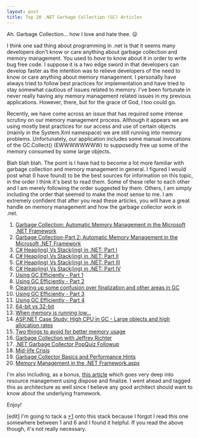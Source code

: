 ```yaml
---
layout: post
title: Top 20 .NET Garbage Collection (GC) Articles
---
```


Ah. Garbage Collection... how I love and hate thee. 😛

I think one sad thing about programming in .net is that it seems many developers don't know or care anything about garbage collection and memory management. You used to *have* to know about it in order to write bug free code. I suppose it is a two edge sword in that developers can develop faster as the intention was to relieve developers of the need to know or care anything about memory management. I personally have always tried to follow best practices for implementation and have tried to stay somewhat cautious of issues related to memory. I've been fortunate in never really having any memory management related issues in my previous applications. However, there, but for the grace of God, I too could go.

Recently, we have come across an issue that has required some intense scrutiny on our memory management process. Although it appears we are using mostly best practices for our access and use of certain objects (mainly in the System.Xml namespace) we are still running into memory problems. Unfortunately, our application includes some manual invocations of the GC.Collect() (EWWWWWWWW) to supposedly free up some of the memory consumed by some large objects.

Blah blah blah. The point is I have had to become a lot more familiar with garbage collection and memory management in general. I figured I would post what (I have found) to be the best sources for information on this topic, in the order I think it's best to read them. Some of these refer to each other and I am merely following the order suggested by them. Others, I am simply including the order that seemed to make the most sense to me. I am extremely confident that after you read these articles, you will have a great handle on memory management and how the garbage collector work in .net.

<ol>
    <li>
    <div mce_keep="true"><a class="" title="Garbage Collection: Automatic Memory Management in the Microsoft .NET Framework" mce_href="http://msdn.microsoft.com/msdnmag/issues/1100/GCI/default.aspx" href="http://msdn.microsoft.com/msdnmag/issues/1100/GCI/default.aspx">Garbage Collection: Automatic Memory Management in the Microsoft .NET Framework</a></div>
    </li>
    <li>
    <div mce_keep="true"><font color="#810081"><a class="" title="Garbage Collection-Part 2: Automatic Memory Management in the Microsoft .NET Framework" mce_href="http://msdn.microsoft.com/msdnmag/issues/1200/GCI2/" href="http://msdn.microsoft.com/msdnmag/issues/1200/GCI2/">Garbage Collection-Part 2: Automatic Memory Management in the Microsoft .NET Framework</a></font></div>
    </li>
    <li>
    <div mce_keep="true"><a class="" title="C# Heap(ing) Vs Stack(ing) in .NET: Part I  " mce_href="http://www.c-sharpcorner.com/UploadFile/rmcochran/csharp_memory01122006130034PM/csharp_memory.aspx?ArticleID=9adb0e3c-b3f6-40b5-98b5-413b6d348b91" href="http://www.c-sharpcorner.com/UploadFile/rmcochran/csharp_memory01122006130034PM/csharp_memory.aspx?ArticleID=9adb0e3c-b3f6-40b5-98b5-413b6d348b91">C# Heap(ing) Vs Stack(ing) in .NET: Part I</a></div>
    </li>
    <li>
    <div mce_keep="true"><a class="" title="C# Heap(ing) Vs Stack(ing) in .NET: Part II" mce_href="http://www.c-sharpcorner.com/UploadFile/rmcochran/csharp_memory2B01142006125918PM/csharp_memory2B.aspx" href="http://www.c-sharpcorner.com/UploadFile/rmcochran/csharp_memory2B01142006125918PM/csharp_memory2B.aspx">C# Heap(ing) Vs Stack(ing) in .NET: Part II</a></div>
    </li>
    <li>
    <div mce_keep="true">
    <div mce_keep="true"><a class="" title="C# Heap(ing) Vs Stack(ing) in .NET: Part III" mce_href="http://www.c-sharpcorner.com/UploadFile/rmcochran/chsarp_memory401152006094206AM/chsarp_memory4.aspx" href="http://www.c-sharpcorner.com/UploadFile/rmcochran/chsarp_memory401152006094206AM/chsarp_memory4.aspx">C# Heap(ing) Vs Stack(ing) in .NET: Part III</a></div>
    </div>
    </li>
    <li>
    <div mce_keep="true">
    <div mce_keep="true"><a class="" title="C# Heap(ing) Vs Stack(ing) in .NET: Part IV" mce_href="http://www.c-sharpcorner.com/UploadFile/rmcochran/csharp_memory_401282006141834PM/csharp_memory_4.aspx" href="http://www.c-sharpcorner.com/UploadFile/rmcochran/csharp_memory_401282006141834PM/csharp_memory_4.aspx">C# Heap(ing) Vs Stack(ing) in .NET: Part IV</a></div>
    </div>
    </li>
    <li>
    <div mce_keep="true">
    <div mce_keep="true"><a class="" title="Using GC Efficiently - Part 1" mce_href="http://blogs.msdn.com/maoni/archive/2004/06/15/156626.aspx" href="http://blogs.msdn.com/maoni/archive/2004/06/15/156626.aspx">Using GC Efficiently - Part 1</a></div>
    </div>
    </li>
    <li>
    <div mce_keep="true">
    <div mce_keep="true">
    <div mce_keep="true"><a class="" title="Using GC Efficiently - Part 2" mce_href="http://blogs.msdn.com/maoni/archive/2004/09/25/234273.aspx" href="http://blogs.msdn.com/maoni/archive/2004/09/25/234273.aspx">Using GC Efficiently - Part 2</a></div>
    </div>
    </div>
    </li>
    <li>
    <div mce_keep="true">
    <div mce_keep="true">
    <div mce_keep="true"><a href="http://blogs.msdn.com/maoni/archive/2004/11/04/252697.aspx">Clearing up some confusion over finalization and other areas in GC</a></div>
    </div>
    </div>
    </li>
    <li>
    <div mce_keep="true">
    <div mce_keep="true">
    <div mce_keep="true"><a class="" title="Using GC Efficiently - Part 3" mce_href="http://blogs.msdn.com/maoni/archive/2004/12/19/327149.aspx" href="http://blogs.msdn.com/maoni/archive/2004/12/19/327149.aspx">Using GC Efficiently - Part 3</a></div>
    </div>
    </div>
    </li>
    <li>
    <div mce_keep="true">
    <div mce_keep="true">
    <div mce_keep="true"><a class="" title="Using GC Efficiently - Part 4" mce_href="http://blogs.msdn.com/maoni/archive/2005/05/06/415296.aspx" href="http://blogs.msdn.com/maoni/archive/2005/05/06/415296.aspx">Using GC Efficiently - Part 4</a></div>
    </div>
    </div>
    </li>
    <li>
    <div mce_keep="true">
    <div mce_keep="true">
    <div mce_keep="true"><a class="" title="64-bit vs 32-bit" mce_href="http://blogs.msdn.com/maoni/archive/2007/05/15/64-bit-vs-32-bit.aspx" href="http://blogs.msdn.com/maoni/archive/2007/05/15/64-bit-vs-32-bit.aspx">64-bit vs 32-bit</a></div>
    </div>
    </div>
    </li>
    <li>
    <div mce_keep="true">
    <div mce_keep="true">
    <div mce_keep="true"><a class="" title="When memory is running low..." mce_href="http://blogs.msdn.com/maoni/archive/2006/06/06/when-memory-is-running-low.aspx" href="http://blogs.msdn.com/maoni/archive/2006/06/06/when-memory-is-running-low.aspx">When memory is running low...</a></div>
    </div>
    </div>
    </li>
    <li>
    <div mce_keep="true">
    <div mce_keep="true">
    <div mce_keep="true"><a class="" title="ASP.NET Case Study: High CPU in GC - Large objects and high allocation rates" mce_href="http://blogs.msdn.com/tess/archive/2006/06/22/643309.aspx" href="http://blogs.msdn.com/tess/archive/2006/06/22/643309.aspx">ASP.NET Case Study: High CPU in GC - Large objects and high allocation rates</a></div>
    </div>
    </div>
    </li>
    <li>
    <div mce_keep="true">
    <div mce_keep="true">
    <div mce_keep="true"><a class="" title="Two things to avoid for better memory usage" mce_href="http://blogs.msdn.com/ricom/archive/2003/12/02/40780.aspx" href="http://blogs.msdn.com/ricom/archive/2003/12/02/40780.aspx">Two things to avoid for better memory usage</a></div>
    </div>
    </div>
    </li>
    <li>
    <div mce_keep="true">
    <div mce_keep="true">
    <div mce_keep="true"><a class="" title="Garbage Collection with Jeffrey Richter" mce_href="http://blogs.msdn.com/geekspeak/archive/2006/11/03/resources-for-geekspeak-garbage-collection-with-jeffrey-richter.aspx" href="http://blogs.msdn.com/geekspeak/archive/2006/11/03/resources-for-geekspeak-garbage-collection-with-jeffrey-richter.aspx">Garbage Collection with Jeffrey Richter</a></div>
    </div>
    </div>
    </li>
    <li>
    <div mce_keep="true">
    <div mce_keep="true">
    <div mce_keep="true"><a class="" title=".Net Garbage Collector PopQuiz Followup" mce_href="http://blogs.msdn.com/tess/archive/2007/04/10/net-garbage-collector-popquiz-followup.aspx" href="http://blogs.msdn.com/tess/archive/2007/04/10/net-garbage-collector-popquiz-followup.aspx">.NET Garbage Collector PopQuiz Followup</a></div>
    </div>
    </div>
    </li>
    <li>
    <div mce_keep="true">
    <div mce_keep="true">
    <div mce_keep="true"><a class="" title="Mid-life Crisis " mce_href="http://blogs.msdn.com/ricom/archive/2003/12/04/41281.aspx" href="http://blogs.msdn.com/ricom/archive/2003/12/04/41281.aspx">Mid-life Crisis</a></div>
    </div>
    </div>
    </li>
    <li>
    <div mce_keep="true">
    <div mce_keep="true">
    <div mce_keep="true"><a class="" title="Garbage Collector Basics and Performance Hints" mce_href="http://msdn2.microsoft.com/en-us/library/ms973837.aspx" href="http://msdn2.microsoft.com/en-us/library/ms973837.aspx">Garbage Collector Basics and Performance Hints</a></div>
    </div>
    </div>
    </li>
    <li>
    <div mce_keep="true">
    <div mce_keep="true">
    <div mce_keep="true"><a href="http://blogs.msdn.com/johan/archive/2007/04/20/memory-management-in-the-net-framework.aspx">Memory Management in the .NET Framework.aspx</a>  </div>
    </div>
    </div>
    </li>
</ol>

I'm also including, as a bonus, [this article](http://www.bluebytesoftware.com/blog/PermaLink.aspx?guid=88e62cdf-5919-4ac7-bc33-20c06ae539ae) which goes very deep into resource management using dispose and finalize. I went ahead and tagged this as architecture as well since I believe any good architect should want to know about the underlying framework.
 
Enjoy!
 
[edit] I'm going to tack a [+1](http://www.codeproject.com/dotnet/garbagecollection.asp) onto this stack because I forgot I read this one somewhere between 1 and 6 and I found it helpful. If you read the above though, it's not really necessary.
